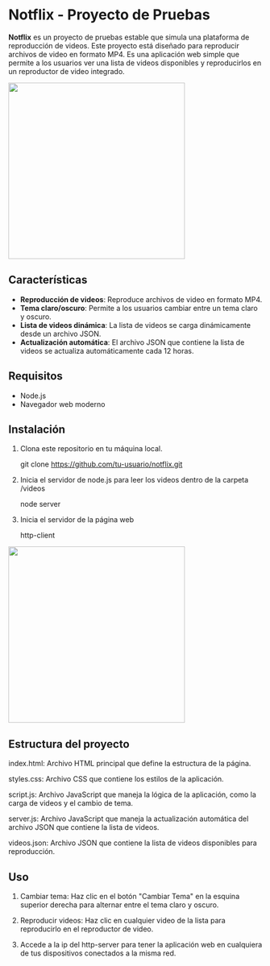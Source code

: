 # Notflix - Proyecto de Pruebas

**Notflix** es un proyecto de pruebas estable que simula una plataforma de reproducción de videos. Este proyecto está diseñado para reproducir archivos de video en formato MP4. Es una aplicación web simple que permite a los usuarios ver una lista de videos disponibles y reproducirlos en un reproductor de video integrado.

<img src="images/test.png.png" width="350">

## Características

- **Reproducción de videos**: Reproduce archivos de video en formato MP4.
- **Tema claro/oscuro**: Permite a los usuarios cambiar entre un tema claro y oscuro.
- **Lista de videos dinámica**: La lista de videos se carga dinámicamente desde un archivo JSON.
- **Actualización automática**: El archivo JSON que contiene la lista de videos se actualiza automáticamente cada 12 horas.

## Requisitos

- Node.js
- Navegador web moderno

## Instalación

1. Clona este repositorio en tu máquina local.
   
   git clone https://github.com/tu-usuario/notflix.git

2. Inicia el servidor de node.js para leer los videos dentro de la carpeta /videos
    
    node server

3. Inicia el servidor de la página web

    http-client

<img src="images/terminal.png.png" width="350">

## Estructura del proyecto

index.html: Archivo HTML principal que define la estructura de la página.

styles.css: Archivo CSS que contiene los estilos de la aplicación.

script.js: Archivo JavaScript que maneja la lógica de la aplicación, como la carga de videos y el cambio de tema.

server.js: Archivo JavaScript que maneja la actualización automática del archivo JSON que contiene la lista de videos.

videos.json: Archivo JSON que contiene la lista de videos disponibles para reproducción.

## Uso

1. Cambiar tema: Haz clic en el botón "Cambiar Tema" en la esquina superior derecha para alternar entre el tema claro y oscuro.

2. Reproducir videos: Haz clic en cualquier video de la lista para reproducirlo en el reproductor de video.

3. Accede a la ip del http-server para tener la aplicación web en cualquiera de tus dispositivos conectados a la misma red.